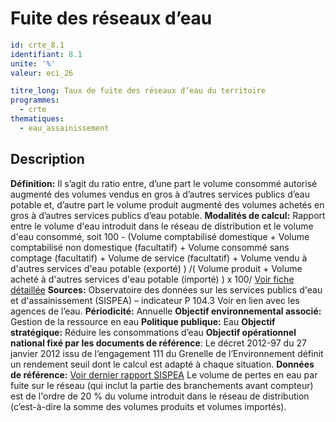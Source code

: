 # Fuite des réseaux d’eau
```yaml
id: crte_8.1
identifiant: 8.1
unite: '%'
valeur: eci_26

titre_long: Taux de fuite des réseaux d’eau du territoire
programmes:
  - crte
thematiques:
  - eau_assainissement
```
## Description

**Définition:** Il s’agit du ratio entre, d’une part le volume consommé autorisé augmenté des volumes vendus en gros à d’autres services publics d’eau potable et, d’autre part le volume produit augmenté des volumes achetés en gros à d’autres services publics d’eau potable.
**Modalités de calcul:** Rapport entre le volume d'eau introduit dans le réseau de distribution et le volume d'eau consommé, soit 100 - (Volume comptabilisé domestique + Volume comptabilisé non domestique (facultatif) + Volume consommé sans comptage (facultatif) + Volume de service (facultatif) + Volume vendu à d'autres services d'eau potable (exporté) ) /( Volume produit + Volume acheté à d'autres services d'eau potable (importé) ) x 100/
<a href="https://www.services.eaufrance.fr/docs/indicateurs/P104.3_fiche.pdf">Voir fiche détaillée</a>
**Sources:** Observatoire des données sur les services publics d'eau et d'assainissement (SISPEA) – indicateur P 104.3
Voir en lien avec les agences de l’eau.
**Périodicité:** Annuelle
**Objectif environnemental associé:** Gestion de la ressource en eau
**Politique publique:** Eau
**Objectif stratégique:** Réduire les consommations d’eau
**Objectif opérationnel national fixé par les documents de référence**: Le décret 2012-97 du 27 janvier 2012 issu de l’engagement 111 du Grenelle de l’Environnement définit un rendement seuil dont le calcul est adapté à chaque situation.
**Données de référence:** <a href="https://www.services.eaufrance.fr/docs/synthese/rapports/Rapport_Sispea_2017_VF.pdf">Voir dernier rapport SISPEA</a>
Le volume de pertes en eau par fuite sur le réseau (qui inclut la partie des branchements avant compteur) est de l'ordre de 20 % du volume introduit dans le réseau de distribution (c’est-à-dire la somme des volumes produits et volumes importés).
